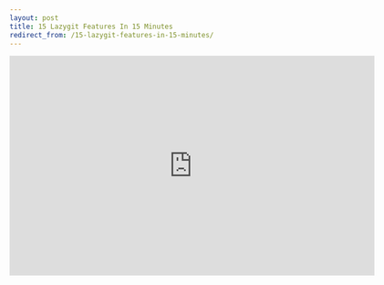 ```yaml
---
layout: post
title: 15 Lazygit Features In 15 Minutes
redirect_from: /15-lazygit-features-in-15-minutes/
---
```


<iframe width="640" height="385" src="https://www.youtube.com/embed/CPLdltN7wgE" frameborder="0" allowfullscreen></iframe>
